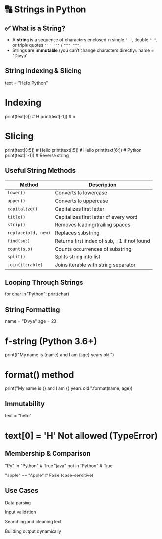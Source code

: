 # 🔠 Strings in Python

## ✅ What is a String?
- A **string** is a sequence of characters enclosed in single `' '`, double `" "`, or triple quotes `''' '''` / `""" """`.
- Strings are **immutable** (you can’t change characters directly).
name = "Divya"

## String Indexing & Slicing
text = "Hello Python"

# Indexing
print(text[0])   # H
print(text[-1])  # n

# Slicing
print(text[0:5])     # Hello
print(text[:5])      # Hello
print(text[6:])      # Python
print(text[::-1])    # Reverse string

## Useful String Methods
| Method              | Description                                 |
| ------------------- | ------------------------------------------- |
| `lower()`           | Converts to lowercase                       |
| `upper()`           | Converts to uppercase                       |
| `capitalize()`      | Capitalizes first letter                    |
| `title()`           | Capitalizes first letter of every word      |
| `strip()`           | Removes leading/trailing spaces             |
| `replace(old, new)` | Replaces substring                          |
| `find(sub)`         | Returns first index of sub, -1 if not found |
| `count(sub)`        | Counts occurrences of substring             |
| `split()`           | Splits string into list                     |
| `join(iterable)`    | Joins iterable with string separator        |

## Looping Through Strings
for char in "Python":
    print(char)

## String Formatting
name = "Divya"
age = 20

# f-string (Python 3.6+)
print(f"My name is {name} and I am {age} years old.")

# format() method
print("My name is {} and I am {} years old.".format(name, age))

## Immutability
text = "hello"
# text[0] = 'H'  Not allowed (TypeError)

## Membership & Comparison
"Py" in "Python"        # True
"java" not in "Python"  # True

"apple" == "Apple"      # False (case-sensitive)

## Use Cases
Data parsing

Input validation

Searching and cleaning text

Building output dynamically
